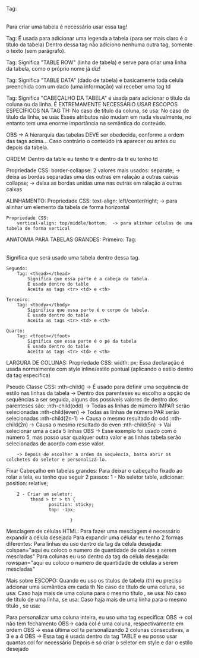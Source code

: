 Tag: <table></table>
    Para criar uma tabela é necessário usar essa tag!

Tag: <caption></caption>
    É usada para adicionar uma legenda a tabela (para ser mais claro é o título da tabela)
    Dentro dessa tag não adiciono nenhuma outra tag, somente o texto (sem parágrafo).

Tag: <tr></tr>
    Significa "TABLE ROW" (linha de tabela) e serve para criar uma linha da tabela, como o próprio nome já diz!

Tag: <td></td>
    Significa "TABLE DATA" (dado de tabela) e basicamente toda celula preenchida com um dado (uma informação) vai receber uma tag td

Tag: <th></th>
    Significa "CABEÇALHO DA TABELA" é usada para adicionar o título da coluna ou da linha.
    É EXTREMAMENTE NECESSÁRIO USAR ESCOPOS ESPECÍFICOS NA TAG TH:
        No caso de título da coluna, se usa:
            <th scope="col"></th>
        No caso de título da linha, se usa:
            <th scope="row"></th>
        Esses atributos não mudam em nada visualmente, no entanto tem uma enorme importância na semântica do conteúdo.

OBS -> A hierarquia das tabelas DEVE ser obedecida, conforme a ordem das tags acima... Caso contrário o conteúdo irá aparecer ou antes ou depois da tabela.

ORDEM:  Dentro da table eu tenho tr e dentro da tr eu tenho td

Propriedade CSS: 
    border-collapse:
        2 valores mais usados:
            separate; -> deixa as bordas separadas uma das outras em ralação a outras caixas
            collapse; -> deixa as bordas unidas uma nas outras em ralação a outras caixas

ALINHAMENTO:
    Propriedade CSS:
        text-align: left/center/right;   -> para alinhar um elemento da tabela de forma horizontal

    Propriedade CSS:
        vertical-align: top/middle/bottom;  -> para alinhar células de uma tabela de forma vertical

ANATOMIA PARA TABELAS GRANDES:
    Primeiro:
        Tag: <table></table>
            Significa que será usado uma tabela dentro dessa tag. 

    Segundo:         
        Tag: <thead></thead>
            Significa que essa parte é a cabeça da tabela.
            É usado dentro do table
            Aceita as tags <tr> <td> e <th>

    Terceiro:
        Tag: <tbody></tbody>
            Siginifica que essa parte é o corpo da tabela.
            É usado dentro do table
            Aceita as tags <tr> <td> e <th>

    Quarto:
        Tag: <tfoot></tfoot>
            Significa que essa parte é o pé da tabela
            É usado dentro do table
            Aceita as tags <tr> <td> e <th>

LARGURA DE COLUNAS:
    Propriedade CSS:
        width: px;
    Essa declaração é usada normalmente com style inline/estilo pontual (aplicando o estilo dentro da tag específica)

Pseudo Classe CSS:
    :nth-child() 
        -> É usado para definir uma sequência de estilo nas linhas da tabela
        -> Dentro dos parenteses eu escolho a opção de sequências a ser seguida, alguns dos possiveis valores de dentro dos parenteses são:
            :nth-child(odd) -> Todas as linhas de número ÍMPAR serão selecionadas
            :nth-child(even) -> Todas as linhas de número PAR serão selecionadas
            :nth-child(2n-1) -> Causa o mesmo resultado do odd
            :nth-child(2n) -> Causa o mesmo resultado do even
            :nth-child(5n) -> Vai selecionar uma a cada 5 linhas OBS -> Esse exemplo foi usado com o número 5, mas posso usar qualquer outra valor e as linhas tabela serão selecionadas de acordo com esse valor.

        -> Depois de escolher a ordem da sequência, basta abrir os colchetes do seletor e personalizá-lo.

Fixar Cabeçalho em tabelas grandes:
    Para deixar o cabeçalho fixado ao rolar a tela, eu tenho que seguir 2 passos:
        1 - No seletor table, adicionar:
            position: relative;

        2 - Criar um seletor:
             thead > tr > th {
                    position: sticky;
                    top: -1px;

                            }


Mesclagem de células HTML:
    Para fazer uma mesclagem é necessário expandir a célula desejada
    Para expandir uma célular eu tenho 2 formas diferentes:
        Para linhas eu uso dentro da tag da célula desejada:
            colspan="aqui eu coloco o numero de quantidade de celulas a serem mescladas"
        Para colunas eu uso dentro da tag da célula desejada:
            rowspan="aqui eu coloco o numero de quantidade de celulas a serem mescladas"

Mais sobre ESCOPO:
    Quando eu uso os títulos de tabela (th) eu preciso adcionar uma semântica em cada th
        No caso de título de uma coluna, se usa:
            <th scope="col"></th>
        Caso haja mais de uma coluna para o mesmo título , se usa:
            <th scope="colgroup"></th>
        No caso de título de uma linha, se usa:
            <th scope="row"></th>
        Caso haja mais de uma linha para o mesmo título , se usa:
            <th scope="rowgroup"></th>

Para personalizar uma coluna inteira, eu uso uma tag específica:
    <colgroup>
        <col class="nome1">   OBS -> col não tem fechamento
        <col class="nome2">   OBS-> cada col é uma coluna, respectivamente em ordem
        <col class="cgroup" span="2"> 
        OBS -> essa última col ta personalizando 2 colunas consecutivas, a 3 e a 4
    </colgroup>
        OBS -> Essa tag é usada dentro da tag TABLE e eu posso usar quantas col for necessário
            Depois é só criar o seletor em style e dar o estilo desejado

